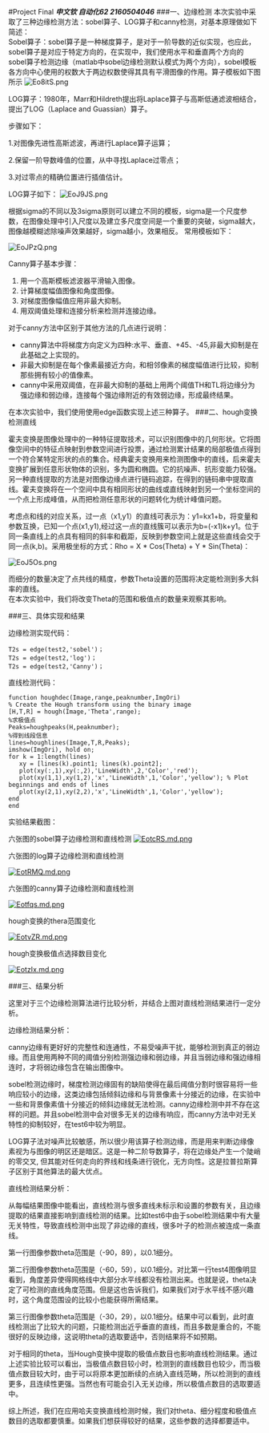 #Project Final
***申文钦   自动化62 2160504046***
###一、边缘检测
 本次实验中采取了三种边缘检测方法：sobel算子、LOG算子和canny检测，对基本原理做如下简述：    
 Sobel算子：sobel算子是一种梯度算子，是对于一阶导数的近似实现，也应此，sobel算子是对应于特定方向的，在实现中，我们使用水平和垂直两个方向的sobel算子检测边缘（matlab中sobel边缘检测默认模式为两个方向），sobel模板各方向中心使用的权数大于两边权数使得其具有平滑图像的作用。算子模板如下图所示
![Eo8itS.png](https://s2.ax1x.com/2019/05/14/Eo8itS.png)

LOG算子：1980年，Marr和Hildreth提出将Laplace算子与高斯低通滤波相结合，提出了LOG（Laplace and Guassian）算子。

步骤如下：

1.对图像先进性高斯滤波，再进行Laplace算子运算；

2.保留一阶导数峰值的位置，从中寻找Laplace过零点；

3.对过零点的精确位置进行插值估计。

LOG算子如下：
![EoJ9JS.png](https://s2.ax1x.com/2019/05/14/EoJ9JS.png)

根据sigma的不同以及3sigma原则可以建立不同的模板，sigma是一个尺度参数，在图像处理中引入尺度以及建立多尺度空间是一个重要的突破，sigma越大，图像越模糊滤除噪声效果越好，sigma越小，效果相反。
常用模板如下：

![EoJPzQ.png](https://s2.ax1x.com/2019/05/14/EoJPzQ.png)

Canny算子基本步骤：

1. 用一个高斯模板滤波器平滑输入图像。
2. 计算梯度幅值图像和角度图像。
3. 对梯度图像幅值应用非最大抑制。
4. 用双阈值处理和连接分析来检测并连接边缘。

对于canny方法中区别于其他方法的几点进行说明：

- canny算法中将梯度方向定义为四种:水平、垂直、+45、-45,非最大抑制是在此基础之上实现的。
- 非最大抑制是在每个像素最接近方向，和相邻像素的梯度幅值进行比较，抑制那些拥有较小的值像素。
- canny中采用双阈值，在非最大抑制的基础上用两个阈值TH和TL将边缘分为强边缘和弱边缘，连接每个强边缘附近的有效弱边缘，形成最终结果。

在本次实验中，我们使用使用edge函数实现上述三种算子。
###二、hough变换检测直线

霍夫变换是图像处理中的一种特征提取技术，可以识别图像中的几何形状。它将图像空间中的特征点映射到参数空间进行投票，通过检测累计结果的局部极值点得到一个符合某特定形状的点的集合。经典霍夫变换用来检测图像中的直线，后来霍夫变换扩展到任意形状物体的识别，多为圆和椭圆。它的抗噪声、抗形变能力较强。另一种直线提取的方法是对图像边缘点进行链码追踪，在得到的链码串中提取直线。霍夫变换将在一个空间中具有相同形状的曲线或直线映射到另一个坐标空间的一个点上形成峰值，从而把检测任意形状的问题转化为统计峰值问题。

考虑点和线的对应关系，过一点（x1,y1）的直线可表示为：y1=kx1+b，将变量和参数互换，已知一个点(x1,y1),经过这一点的直线簇可以表示为b=(-x1)k+y1。位于同一条直线上的点具有相同的斜率和截距，反映到参数空间上就是这些直线会交于同一点(k,b)。采用极坐标的方式：Rho = X * Cos(Theta) + Y * Sin(Theta)：

![EoJ5Os.png](https://s2.ax1x.com/2019/05/14/EoJ5Os.png)

而细分的数量决定了点共线的精度，参数Theta设置的范围将决定能检测到多大斜率的直线。               
在本次实验中，我们将改变Theta的范围和极值点的数量来观察其影响。

###三、具体实现和结果

边缘检测实现代码：

```
T2s = edge(test2,'sobel')；
T2s = edge(test2,'log')；
T2s = edge(test2,'Canny')；
```

直线检测代码：
```
function houghdec(Image,range,peaknumber,ImgOri)
% Create the Hough transform using the binary image
[H,T,R] = hough(Image,'Theta',range); 
%求极值点
Peaks=houghpeaks(H,peaknumber); 
%得到线段信息 
lines=houghlines(Image,T,R,Peaks);
imshow(ImgOri), hold on;
for k = 1:length(lines)
   xy = [lines(k).point1; lines(k).point2];
   plot(xy(:,1),xy(:,2),'LineWidth',2,'Color','red');
   plot(xy(1,1),xy(1,2),'x','LineWidth',1,'Color','yellow'); % Plot beginnings and ends of lines
   plot(xy(2,1),xy(2,2),'x','LineWidth',1,'Color','yellow');
end
end
```

实验结果截图：

六张图的sobel算子边缘检测和直线检测
[![EotcRS.md.png](https://s2.ax1x.com/2019/05/14/EotcRS.md.png)](https://imgchr.com/i/EotcRS)

六张图的log算子边缘检测和直线检测

[![EotRMQ.md.png](https://s2.ax1x.com/2019/05/14/EotRMQ.md.png)](https://imgchr.com/i/EotRMQ)

六张图的canny算子边缘检测和直线检测

[![Eotfqs.md.png](https://s2.ax1x.com/2019/05/14/Eotfqs.md.png)](https://imgchr.com/i/Eotfqs)

hough变换的thera范围变化

[![EotvZR.md.png](https://s2.ax1x.com/2019/05/14/EotvZR.md.png)](https://imgchr.com/i/EotvZR)

hough变换极值点选择数目变化

[![EotzIx.md.png](https://s2.ax1x.com/2019/05/14/EotzIx.md.png)](https://imgchr.com/i/EotzIx)


###三、结果分析

这里对于三个边缘检测算法进行比较分析，并结合上图对直线检测结果进行一定分析。 

边缘检测结果分析：

canny边缘有更好好的完整性和连通性，不易受噪声干扰，能够检测到真正的弱边缘。而且使用两种不同的阈值分别检测强边缘和弱边缘，并且当弱边缘和强边缘相连时，才将弱边缘包含在输出图像中。

sobel检测边缘时，梯度检测边缘固有的缺陷使得在最后阈值分割时很容易将一些响应较小的边缘，这类边缘包括倾斜边缘和与背景像素十分接近的边缘，在实验中一些和背景像素值十分接近的倾斜边缘就无法检测。canny边缘检测中并不存在这样的问题。并且sobel检测中会对很多无关的边缘有响应，而canny方法中对无关特性的抑制较好，在test6中较为明显。


LOG算子法对噪声比较敏感，所以很少用该算子检测边缘，而是用来判断边缘像素视为与图像的明区还是暗区。这是一种二阶导数算子，将在边缘处产生一个陡峭的零交叉, 但其能对任何走向的界线和线条进行锐化，无方向性。这是拉普拉斯算子区别于其他算法的最大优点。


直线检测结果分析：  

从每幅结果图像中能看出，直线检测与很多直线未标示和设置的参数有关，且边缘提取的结果直接影响到直线检测的结果。比如test6中由于sobel检测结果中有大量无关特性，导致直线检测中出现了非边缘的直线，很多叶子的检测点被连成一条直线。


第一行图像参数theta范围是（-90，89），以0.1细分。

第二行图像参数theta范围是（-60，59），以0.1细分。对比第一行test4图像明显看到，角度差异使得网格线中大部分水平线都没有检测出来。也就是说，theta决定了可检测的直线角度范围。但是这也告诉我们，如果我们对于水平线不感兴趣时，这个角度范围设的比较小也能获得所需结果。

第三行图像参数theta范围是（-30，29），以0.1细分。结果中可以看到，此时直线检测出了比较大的问题，只能检测出近乎垂直的直线，而且多数是重合的，不能很好的反映边缘，这说明theta的选取要适中，否则结果将不如预期。

对于相同的theta，当Hough变换中提取的极值点数目也影响直线检测结果。通过上述实验比较可以看出，当极值点数目较小时，检测到的直线数目也较少，而当极值点数目较大时，由于可以将原本更加断续的点纳入直线范畴，所以检测到的直线更多，且连续性更强。当然也有可能会引入无关边缘，所以极值点数目的选取要适中。

综上所述，我们在应用哈夫变换直线检测时候，我们对theta、细分程度和极值点数目的选取都要慎重。如果我们想获得较好的结果，这些参数的选择都要适中。